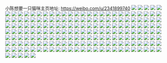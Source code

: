 小陈想要一只猫咪主页地址: https://weibo.com/u/2341899740 
![](https://wx4.sinaimg.cn/mw2000/8b968ddcgy1h962e9lb3fj22802you0y.jpg) 
![](https://wx4.sinaimg.cn/mw2000/8b968ddcgy1h962eb5c0kj22yo2527wi.jpg) 
![](https://wx4.sinaimg.cn/mw2000/8b968ddcgy1h962ecm17pj22yo25i7wi.jpg) 
![](https://wx4.sinaimg.cn/mw2000/8b968ddcgy1h962eevw2fj22yo26ne82.jpg) 
![](https://wx4.sinaimg.cn/mw2000/8b968ddcgy1h8cm8jgpo9j21hc0u0nax.jpg) 
![](https://wx4.sinaimg.cn/mw2000/8b968ddcgy1h8cm8lut21j21hc0u0k52.jpg) 
![](https://wx4.sinaimg.cn/mw2000/8b968ddcgy1h8cm8gw0k2j21h70u0wr2.jpg) 
![](https://wx4.sinaimg.cn/mw2000/8b968ddcgy1h8cm8nkncgj214k0u0jz6.jpg) 
![](https://wx4.sinaimg.cn/mw2000/8b968ddcgy1h8cm8pn7ufj20u014kjz4.jpg) 
![](https://wx4.sinaimg.cn/mw2000/8b968ddcgy1h8cm8rn3jhj20hi09xwfn.jpg) 
![](https://wx4.sinaimg.cn/mw2000/8b968ddcgy1h8cm8smyq0j21400u0434.jpg) 
![](https://wx4.sinaimg.cn/mw2000/8b968ddcgy1h8096i5m91j22802yoe82.jpg) 
![](https://wx4.sinaimg.cn/mw2000/8b968ddcgy1h8096k239rj22yo280hdu.jpg) 
![](https://wx4.sinaimg.cn/mw2000/8b968ddcgy1h8096mcdluj22yo280b2a.jpg) 
![](https://wx4.sinaimg.cn/mw2000/8b968ddcgy1h8096oh8kfj22802yonpe.jpg) 
![](https://wx4.sinaimg.cn/mw2000/8b968ddcgy1h8096qhuwbj22802yokjm.jpg) 
![](https://wx4.sinaimg.cn/mw2000/8b968ddcgy1h8096so4ktj23402c01kz.jpg) 
![](https://wx4.sinaimg.cn/mw2000/8b968ddcgy1h8096v5r3mj23402c0x6q.jpg) 
![](https://wx4.sinaimg.cn/mw2000/8b968ddcgy1h8096fvudtj22802yokjm.jpg) 
![](https://wx4.sinaimg.cn/mw2000/8b968ddcgy1h8096vsq5tj20n00uidm0.jpg) 
![](https://wx4.sinaimg.cn/mw2000/8b968ddcgy1h3r97cettvj22yo1o07wi.jpg) 
![](https://wx4.sinaimg.cn/mw2000/8b968ddcgy1h3r97dwln2j21o02you0x.jpg) 
![](https://wx4.sinaimg.cn/mw2000/8b968ddcgy1h3r97fgh2hj21o02x24qq.jpg) 
![](https://wx4.sinaimg.cn/mw2000/8b968ddcgy1h3r97h8bn7j22yo280hdv.jpg) 
![](https://wx4.sinaimg.cn/mw2000/8b968ddcgy1h3r97j7pumj22yo1o0hdu.jpg) 
![](https://wx4.sinaimg.cn/mw2000/8b968ddcgy1h3r97l3im1j22802801ky.jpg) 
![](https://wx4.sinaimg.cn/mw2000/8b968ddcgy1h3r97m4my7j226w26e7wi.jpg) 
![](https://wx4.sinaimg.cn/mw2000/8b968ddcgy1h3r97myys8j228026ahdt.jpg) 
![](https://wx4.sinaimg.cn/mw2000/8b968ddcgy1h3r97bbqcgj20mu0f0jvt.jpg) 
![](https://wx4.sinaimg.cn/mw2000/8b968ddcgy1h34jsod2a4j21o0280hdu.jpg) 
![](https://wx4.sinaimg.cn/mw2000/8b968ddcgy1h2ct4a1lldj2280277b2a.jpg) 
![](https://wx4.sinaimg.cn/mw2000/8b968ddcgy1h2ct48naopj228027ab2a.jpg) 
![](https://wx4.sinaimg.cn/mw2000/8b968ddcgy1h205g33ymjj22802yoe82.jpg) 
![](https://wx4.sinaimg.cn/mw2000/8b968ddcgy1h205g47duij22802yo7wi.jpg) 
![](https://wx4.sinaimg.cn/mw2000/8b968ddcgy1h205g5wm4zj22802yo7wi.jpg) 
![](https://wx4.sinaimg.cn/mw2000/8b968ddcgy1h205g1m3drj22c0340hdu.jpg) 
![](https://wx4.sinaimg.cn/mw2000/8b968ddcgy1h193z6tuo4j21o0280b2a.jpg) 
![](https://wx4.sinaimg.cn/mw2000/8b968ddcgy1h193z5m2zxj21o0280u0x.jpg) 
![](https://wx4.sinaimg.cn/mw2000/8b968ddcgy1gz0ft62g2hj21g91g3e7i.jpg) 
![](https://wx4.sinaimg.cn/mw2000/8b968ddcgy1gyk6f8yewjj20yi1i2gxj.jpg) 
![](https://wx4.sinaimg.cn/mw2000/8b968ddcgy1gyg8iavyrwj22c02c0e81.jpg) 
![](https://wx4.sinaimg.cn/mw2000/8b968ddcgy1gyfg74j47cj21g61gx1kx.jpg) 
![](https://wx4.sinaimg.cn/mw2000/8b968ddcgy1gyfg75chm2j21hn294e81.jpg) 
![](https://wx4.sinaimg.cn/mw2000/8b968ddcgy1gyfg769hh9j21ho24bhdt.jpg) 
![](https://wx4.sinaimg.cn/mw2000/8b968ddcgy1gyfg76yh5yj21ho1ua7wh.jpg) 
![](https://wx4.sinaimg.cn/mw2000/8b968ddcgy1gyfg7852u8j22c03407wi.jpg) 
![](https://wx4.sinaimg.cn/mw2000/8b968ddcgy1gyfg794pvyj22q62c0qv5.jpg) 
![](https://wx4.sinaimg.cn/mw2000/8b968ddcgy1gyazq36mvgj20ku112ahm.jpg) 
![](https://wx4.sinaimg.cn/mw2000/8b968ddcgy1gyazq3tm24j20ku5p47tv.jpg) 
![](https://wx4.sinaimg.cn/mw2000/8b968ddcgy1gyaoa1nvncj20yi15pgsh.jpg) 
![](https://wx4.sinaimg.cn/mw2000/8b968ddcgy1gy5oth9068j226i1honpd.jpg) 
![](https://wx4.sinaimg.cn/mw2000/8b968ddcgy1gy5otfsxdyj223e1hou0x.jpg) 
![](https://wx4.sinaimg.cn/mw2000/8b968ddcgy1gy5otigosnj226s1gw1ky.jpg) 
![](https://wx4.sinaimg.cn/mw2000/8b968ddcgy1gy5otjduinj22c02c0b29.jpg) 
![](https://wx4.sinaimg.cn/mw2000/8b968ddcgy1gy5otk5myuj228n28ne81.jpg) 
![](https://wx4.sinaimg.cn/mw2000/8b968ddcgy1gxy6fl5dmtj21ho1h8h9x.jpg) 
![](https://wx4.sinaimg.cn/mw2000/8b968ddcgy1gxy6fm1ct2j229a29akjm.jpg) 
![](https://wx4.sinaimg.cn/mw2000/8b968ddcgy1gxy6fnj1qmj22c0340hdv.jpg) 
![](https://wx4.sinaimg.cn/mw2000/8b968ddcgy1gxy6fp3i63j22io1f01ky.jpg) 
![](https://wx4.sinaimg.cn/mw2000/8b968ddcgy1gxy6fqbzzhj22ne1ho4qq.jpg) 
![](https://wx4.sinaimg.cn/mw2000/8b968ddcgy1gxy6frwn5xj21gt1hoe2w.jpg) 
![](https://wx4.sinaimg.cn/mw2000/8b968ddcgy1gxy6fsriwtj21ho1hoqpq.jpg) 
![](https://wx4.sinaimg.cn/mw2000/8b968ddcgy1gxy6fta4f6j21ho1ho7sc.jpg) 
![](https://wx4.sinaimg.cn/mw2000/8b968ddcgy1gxy6fu0wzej21ho1ho1hn.jpg) 
![](https://wx4.sinaimg.cn/mw2000/8b968ddcgy1gxy6fknjl0j21ho1hox2w.jpg) 
![](https://wx4.sinaimg.cn/mw2000/8b968ddcgy1gxnv7iwbrij20u013gtnl.jpg) 
![](https://wx4.sinaimg.cn/mw2000/8b968ddcgy1gxnv7kl2q6j213y0u0wmd.jpg) 
![](https://wx4.sinaimg.cn/mw2000/8b968ddcgy1gxnv7hdcnwj20u015wjyi.jpg) 
![](https://wx4.sinaimg.cn/mw2000/8b968ddcgy1gxnv7l7ko8j20u012qacn.jpg) 
![](https://wx4.sinaimg.cn/mw2000/8b968ddcgy1gxnv7m2r47j20u00u0dl2.jpg) 
![](https://wx4.sinaimg.cn/mw2000/8b968ddcgy1gxnv7mvorpj20u013p78d.jpg) 
![](https://wx4.sinaimg.cn/mw2000/8b968ddcly1gmdbj57qnoj20u01400xf.jpg) 
![](https://wx4.sinaimg.cn/mw2000/8b968ddcly1gmdbj4h68mj20u0140n0n.jpg) 
![](https://wx4.sinaimg.cn/mw2000/8b968ddcly1gmdbj6x88hj22c02c0kjl.jpg) 
![](https://wx4.sinaimg.cn/mw2000/8b968ddcly1gm1qqmz4pgj22c02c04qp.jpg) 
![](https://wx4.sinaimg.cn/mw2000/8b968ddcly1gm1qqk0uq6j22c02c04qp.jpg) 
![](https://wx4.sinaimg.cn/mw2000/8b968ddcly1gm1qqs02uxj22c02c04qq.jpg) 
![](https://wx4.sinaimg.cn/mw2000/8b968ddcly1gm1qqufd0vj22c02c0e0y.jpg) 
![](https://wx4.sinaimg.cn/mw2000/8b968ddcly1gliqe8dympj20w00deqg6.jpg) 
![](https://wx4.sinaimg.cn/mw2000/8b968ddcly1glf3r9tbbzj21zk1gxkjl.jpg) 
![](https://wx4.sinaimg.cn/mw2000/8b968ddcly1glf3rd2umfj21zk1gvqv5.jpg) 
![](https://wx4.sinaimg.cn/mw2000/8b968ddcly1glf3r69ychj21zk1hohdt.jpg) 
![](https://wx4.sinaimg.cn/mw2000/8b968ddcly1glf3rg07c1j21gh1yykjl.jpg) 
![](https://wx4.sinaimg.cn/mw2000/8b968ddcly1gkp1tes29uj21zk1ho4qr.jpg) 
![](https://wx4.sinaimg.cn/mw2000/8b968ddcly1gkp1thqn8zj22c02c07o8.jpg) 
![](https://wx4.sinaimg.cn/mw2000/8b968ddcly1gkp1ts2fe0j23402c01kz.jpg) 
![](https://wx4.sinaimg.cn/mw2000/8b968ddcly1gkp1tvw18rj22c02c0npd.jpg) 
![](https://wx4.sinaimg.cn/mw2000/8b968ddcly1gkj3cgk8dlj22c02c0b2a.jpg) 
![](https://wx4.sinaimg.cn/mw2000/8b968ddcly1gkj3cci470j22c02c07wi.jpg) 
![](https://wx4.sinaimg.cn/mw2000/8b968ddcly1gkj3cj63ylj21ho1zkkjl.jpg) 
![](https://wx4.sinaimg.cn/mw2000/8b968ddcly1gkdelhe368j22hi27px6p.jpg) 
![](https://wx4.sinaimg.cn/mw2000/8b968ddcly1gkd37xjuldj21es1y8hdt.jpg) 
![](https://wx4.sinaimg.cn/mw2000/8b968ddcly1gkatix1uzaj20yi0t346i.jpg) 
![](https://wx4.sinaimg.cn/mw2000/8b968ddcly1gk9xe364r3j22c02c0u0x.jpg) 
![](https://wx4.sinaimg.cn/mw2000/8b968ddcly1gjms1blr7tj22c02c0npe.jpg) 
![](https://wx4.sinaimg.cn/mw2000/8b968ddcly1gjciidjxqdj21zk1ho4qq.jpg) 
![](https://wx4.sinaimg.cn/mw2000/8b968ddcly1gjc78zt4sqj21gr1yie81.jpg) 
![](https://wx4.sinaimg.cn/mw2000/8b968ddcly1gjc792w9vmj21ho1zknpd.jpg) 
![](https://wx4.sinaimg.cn/mw2000/8b968ddcly1gjc78was6yj22c02c0tnc.jpg) 
![](https://wx4.sinaimg.cn/mw2000/8b968ddcly1gja420rw0tj21ho1ymnpd.jpg) 
![](https://wx4.sinaimg.cn/mw2000/8b968ddcly1gja41yohfwj21ho1zke86.jpg) 
![](https://wx4.sinaimg.cn/mw2000/8b968ddcly1gj222f3ucdj22c02c0kjl.jpg) 
![](https://wx4.sinaimg.cn/mw2000/8b968ddcly1gj0bh7cirdj21zk1gghdt.jpg) 
![](https://wx4.sinaimg.cn/mw2000/8b968ddcly1gj0bhgiayvj21yd1ggnpd.jpg) 
![](https://wx4.sinaimg.cn/mw2000/8b968ddcly1gj0bhc0c20j21g11yih5b.jpg) 
![](https://wx4.sinaimg.cn/mw2000/8b968ddcly1gj0bh0qpcaj20qd1avng9.jpg) 
![](https://wx4.sinaimg.cn/mw2000/8b968ddcly1gj0bhkc8xsj23402c0e81.jpg) 
![](https://wx4.sinaimg.cn/mw2000/8b968ddcly1gizk8ddzskj22801o0e83.jpg) 
![](https://wx4.sinaimg.cn/mw2000/8b968ddcly1gizk8gcqy2j24gw3co7wk.jpg) 
![](https://wx4.sinaimg.cn/mw2000/8b968ddcly1gizk8bn126j21zk1gk4qp.jpg) 
![](https://wx4.sinaimg.cn/mw2000/8b968ddcly1gix9ky06yhj20g90gz0ve.jpg) 
![](https://wx4.sinaimg.cn/mw2000/8b968ddcly1gix9kxbnn4j21wl21k7wh.jpg) 
![](https://wx4.sinaimg.cn/mw2000/8b968ddcly1giromo1q12j21zk1gwx6p.jpg) 
![](https://wx4.sinaimg.cn/mw2000/8b968ddcly1giromjo35ij21zk1ho1ky.jpg) 
![](https://wx4.sinaimg.cn/mw2000/8b968ddcly1giqjuo3axoj20gd0gswt5.jpg) 
![](https://wx4.sinaimg.cn/mw2000/8b968ddcly1gickk8lujqj21el0sg4gz.jpg) 
![](https://wx4.sinaimg.cn/mw2000/8b968ddcly1gi3p2mz1e8j228j2igx6p.jpg) 
![](https://wx4.sinaimg.cn/mw2000/8b968ddcly1gi3bulirarj21zk1hox6p.jpg) 
![](https://wx4.sinaimg.cn/mw2000/8b968ddcly1gi3buj2fw0j21zk1honpd.jpg) 
![](https://wx4.sinaimg.cn/mw2000/8b968ddcly1gi1udlmsgej22c02c0tq4.jpg) 
![](https://wx4.sinaimg.cn/mw2000/8b968ddcly1gi1ue2sr15j23402c07wi.jpg) 
![](https://wx4.sinaimg.cn/mw2000/8b968ddcly1gi1ugfuv8nj22c03401kx.jpg) 
![](https://wx4.sinaimg.cn/mw2000/8b968ddcly1ghvbhwmhybj21ho1xf4qp.jpg) 
![](https://wx4.sinaimg.cn/mw2000/8b968ddcly1ghvbhv99qtj21ho1yr4qp.jpg) 
![](https://wx4.sinaimg.cn/mw2000/8b968ddcly1ghvbhz1ob0j22c02c0kjm.jpg) 
![](https://wx4.sinaimg.cn/mw2000/8b968ddcly1ghsv47s1s8j22c02c0ttv.jpg) 
![](https://wx4.sinaimg.cn/mw2000/8b968ddcly1ghsv4bd3lvj22c03401ky.jpg) 
![](https://wx4.sinaimg.cn/mw2000/8b968ddcly1ghsv359g74j22c02c0x4z.jpg) 
![](https://wx4.sinaimg.cn/mw2000/8b968ddcly1ghsv3b5ld6j22c03404qp.jpg) 
![](https://wx4.sinaimg.cn/mw2000/8b968ddcly1ghsv3iddd7j22c02c01kx.jpg) 
![](https://wx4.sinaimg.cn/mw2000/8b968ddcly1ghsv2zccsjj23402c0apy.jpg) 
![](https://wx4.sinaimg.cn/mw2000/8b968ddcly1ghsv3mt9srj22c02c0au3.jpg) 
![](https://wx4.sinaimg.cn/mw2000/8b968ddcly1ghsv3rzkmlj22c02c07kn.jpg) 
![](https://wx4.sinaimg.cn/mw2000/8b968ddcly1ghsv3wtirxj22c02c0h2o.jpg) 
![](https://wx4.sinaimg.cn/mw2000/8b968ddcly1ghsv43d4wkj22c02c0toh.jpg) 
![](https://wx4.sinaimg.cn/mw2000/8b968ddcly1ghsv4545zij22c02c07k1.jpg) 
![](https://wx4.sinaimg.cn/mw2000/8b968ddcly1ghnda1uzwwj20yi1auk76.jpg) 
![](https://wx4.sinaimg.cn/mw2000/8b968ddcly1ghezn80o33j21ho1zkqv5.jpg) 
![](https://wx4.sinaimg.cn/mw2000/8b968ddcly1ghdt0qx8v2j21he1y9e81.jpg) 
![](https://wx4.sinaimg.cn/mw2000/8b968ddcly1ghdt0q2t2pj21ha1xre81.jpg) 
![](https://wx4.sinaimg.cn/mw2000/8b968ddcly1gh7onevj3qj21sc1gthdt.jpg) 
![](https://wx4.sinaimg.cn/mw2000/8b968ddcly1gh7onauocsj21z71gyqv5.jpg) 
![](https://wx4.sinaimg.cn/mw2000/8b968ddcly1gh7onisrxjj21zk1honpd.jpg) 
![](https://wx4.sinaimg.cn/mw2000/8b968ddcly1gh7onmt694j21un1gme81.jpg) 
![](https://wx4.sinaimg.cn/mw2000/8b968ddcly1ggzxxcoodlj21zk1gzb29.jpg) 
![](https://wx4.sinaimg.cn/mw2000/8b968ddcly1ggzxxdqfulj21zj1gw7wh.jpg) 
![](https://wx4.sinaimg.cn/mw2000/8b968ddcly1ggzxxatjfqj21zk1h0kjl.jpg) 
![](https://wx4.sinaimg.cn/mw2000/8b968ddcly1ggoddwv9kfj23402c01kz.jpg) 
![](https://wx4.sinaimg.cn/mw2000/8b968ddcly1ggiqx1hiivj20se081wg8.jpg) 
![](https://wx4.sinaimg.cn/mw2000/8b968ddcly1gg728k78dhj22yo1o07wi.jpg) 
![](https://wx4.sinaimg.cn/mw2000/8b968ddcly1gg728imh8fj22yo1o01ky.jpg) 
![](https://wx4.sinaimg.cn/mw2000/8b968ddcgy1gg4kej6f7lj21h61yv1ky.jpg) 
![](https://wx4.sinaimg.cn/mw2000/8b968ddcgy1gg4kekfdnuj20v20v2wqc.jpg) 
![](https://wx4.sinaimg.cn/mw2000/8b968ddcgy1gg3qcekxjjj22c02c0npd.jpg) 
![](https://wx4.sinaimg.cn/mw2000/8b968ddcgy1gg3qcbs6scj22c02c0npd.jpg) 
![](https://wx4.sinaimg.cn/mw2000/8b968ddcgy1gg3qcobs46j22yo280hdy.jpg) 
![](https://wx4.sinaimg.cn/mw2000/8b968ddcgy1gg1pudi4nij21wm1g1qv5.jpg) 
![](https://wx4.sinaimg.cn/mw2000/8b968ddcgy1gg1pugf3dqj21zk1ho1ky.jpg) 
![](https://wx4.sinaimg.cn/mw2000/8b968ddcgy1gg1puivwevj21zk1hox6p.jpg) 
![](https://wx4.sinaimg.cn/mw2000/8b968ddcly1gft89pgv1zj21o01o0b29.jpg) 
![](https://wx4.sinaimg.cn/mw2000/8b968ddcly1gft89rydd4j22c02c01kx.jpg) 
![](https://wx4.sinaimg.cn/mw2000/8b968ddcly1gfk7bcumb3j20ic0ev75i.jpg) 
![](https://wx4.sinaimg.cn/mw2000/8b968ddcly1gfk7bchqrzj20ic0ev0u2.jpg) 
![](https://wx4.sinaimg.cn/mw2000/8b968ddcly1gfk7bdzi1zj20yi0o0qbt.jpg) 
![](https://wx4.sinaimg.cn/mw2000/8b968ddcly1gfk7bu4fk4j22c02c0b29.jpg) 
![](https://wx4.sinaimg.cn/mw2000/8b968ddcly1gfhiz3e76dj21jw1jw4le.jpg) 
![](https://wx4.sinaimg.cn/mw2000/8b968ddcly1gbg9lcgmv7j22c02c0hdu.jpg) 
![](https://wx4.sinaimg.cn/mw2000/8b968ddcly1gapicnoa1yj22yo1o0qv6.jpg) 
![](https://wx4.sinaimg.cn/mw2000/8b968ddcly1gapicrzclnj22yo1o0x6q.jpg) 
![](https://wx4.sinaimg.cn/mw2000/8b968ddcly1gapicx1axlj22yo1o0x6q.jpg) 
![](https://wx4.sinaimg.cn/mw2000/8b968ddcly1gapid3cxlnj22yo1o0npe.jpg) 
![](https://wx4.sinaimg.cn/mw2000/8b968ddcly1gapidfyt69j22yo1o0npe.jpg) 
![](https://wx4.sinaimg.cn/mw2000/8b968ddcly1gapicld45qj22yo1o0qv6.jpg) 
![](https://wx4.sinaimg.cn/mw2000/8b968ddcly1gapicpx7ccj22c029nu0x.jpg) 
![](https://wx4.sinaimg.cn/mw2000/8b968ddcly1gapidha2owj20k00lqdiy.jpg) 
![](https://wx4.sinaimg.cn/mw2000/8b968ddcly1gapidhhzdyj20n00mmacw.jpg) 
![](https://wx4.sinaimg.cn/mw2000/8b968ddcly1g7j367u27lj20u00vl496.jpg) 
![](https://wx4.sinaimg.cn/mw2000/8b968ddcly1g7j367fmmpj21400u0gsg.jpg) 
![](https://wx4.sinaimg.cn/mw2000/8b968ddcly1g7j3689dccj21400u0474.jpg) 
![](https://wx4.sinaimg.cn/mw2000/8b968ddcly1g7j368orrej21400u0gwb.jpg) 
![](https://wx4.sinaimg.cn/mw2000/8b968ddcly1g6e5ncwp7jj21400u0jyw.jpg) 
![](https://wx4.sinaimg.cn/mw2000/8b968ddcly1g6c1i9kdfxj211r0nqtdr.jpg) 
![](https://wx4.sinaimg.cn/mw2000/8b968ddcly1fvdi2jsrn9j20c80c8wf7.jpg) 
![](https://wx4.sinaimg.cn/mw2000/8b968ddcly1fvdi2k3ms0j20gn09cq47.jpg) 
![](https://wx4.sinaimg.cn/mw2000/8b968ddcly1fvdi2jiqflj20jg0jfjsb.jpg) 
